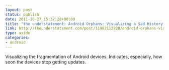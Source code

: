 ```yaml
---
layout: post
status: publish
date: 2011-10-27 15:37:28+00:00
title: "the understatement: Android Orphans: Visualizing a Sad History of Support"
link: http://theunderstatement.com/post/11982112928/android-orphans-visualizing-a-sad-history-of-support
type: aside
categories:
- android
---
```

Visualizing the fragmentation of Android devices. Indicates, especially, how soon the devices stop getting updates.
